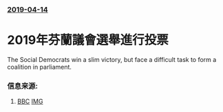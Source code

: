 ### [2019-04-14](/news/2019/04/14/index.md)

##### 
# 2019年芬蘭議會選舉進行投票 

The Social Democrats win a slim victory, but face a difficult task to form a coalition in parliament.


### 信息来源:

1. [BBC](https://www.bbc.co.uk/news/world-europe-47893264) [IMG](https://ichef.bbci.co.uk/news/1024/branded_news/B7A7/production/_106451074_afp.jpg)
